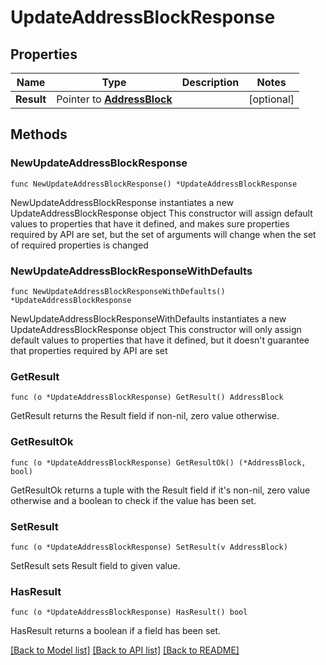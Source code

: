 # UpdateAddressBlockResponse

## Properties

Name | Type | Description | Notes
------------ | ------------- | ------------- | -------------
**Result** | Pointer to [**AddressBlock**](AddressBlock.md) |  | [optional] 

## Methods

### NewUpdateAddressBlockResponse

`func NewUpdateAddressBlockResponse() *UpdateAddressBlockResponse`

NewUpdateAddressBlockResponse instantiates a new UpdateAddressBlockResponse object
This constructor will assign default values to properties that have it defined,
and makes sure properties required by API are set, but the set of arguments
will change when the set of required properties is changed

### NewUpdateAddressBlockResponseWithDefaults

`func NewUpdateAddressBlockResponseWithDefaults() *UpdateAddressBlockResponse`

NewUpdateAddressBlockResponseWithDefaults instantiates a new UpdateAddressBlockResponse object
This constructor will only assign default values to properties that have it defined,
but it doesn't guarantee that properties required by API are set

### GetResult

`func (o *UpdateAddressBlockResponse) GetResult() AddressBlock`

GetResult returns the Result field if non-nil, zero value otherwise.

### GetResultOk

`func (o *UpdateAddressBlockResponse) GetResultOk() (*AddressBlock, bool)`

GetResultOk returns a tuple with the Result field if it's non-nil, zero value otherwise
and a boolean to check if the value has been set.

### SetResult

`func (o *UpdateAddressBlockResponse) SetResult(v AddressBlock)`

SetResult sets Result field to given value.

### HasResult

`func (o *UpdateAddressBlockResponse) HasResult() bool`

HasResult returns a boolean if a field has been set.


[[Back to Model list]](../README.md#documentation-for-models) [[Back to API list]](../README.md#documentation-for-api-endpoints) [[Back to README]](../README.md)


